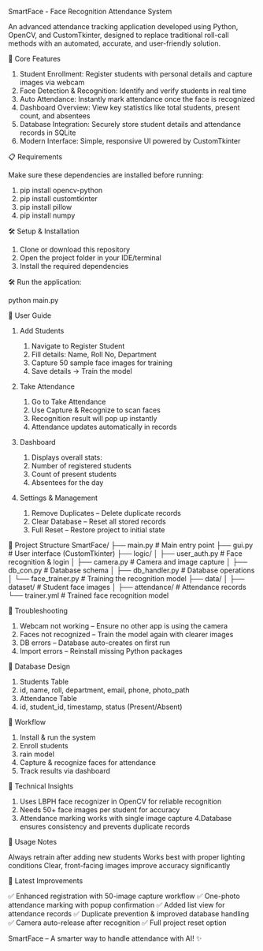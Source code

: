 SmartFace - Face Recognition Attendance System

An advanced attendance tracking application developed using Python, OpenCV, and CustomTkinter, designed to replace traditional roll-call methods with an automated, accurate, and user-friendly solution.

🚀 Core Features
   1. Student Enrollment: Register students with personal details and capture images via webcam
   2. Face Detection & Recognition: Identify and verify students in real time
   3. Auto Attendance: Instantly mark attendance once the face is recognized
   4. Dashboard Overview: View key statistics like total students, present count, and absentees
   5. Database Integration: Securely store student details and attendance records in SQLite
   6. Modern Interface: Simple, responsive UI powered by CustomTkinter

📋 Requirements

   Make sure these dependencies are installed before running:
   1. pip install opencv-python
   2. pip install customtkinter
   3. pip install pillow
   4. pip install numpy

🛠️ Setup & Installation

   1. Clone or download this repository
   2. Open the project folder in your IDE/terminal
   3. Install the required dependencies

🛠️ Run the application:

   python main.py

📖 User Guide

1. Add Students

   1. Navigate to Register Student
   2. Fill details: Name, Roll No, Department
   3. Capture 50 sample face images for training
   4. Save details → Train the model

2. Take Attendance

   1. Go to Take Attendance
   2. Use Capture & Recognize to scan faces
   3. Recognition result will pop up instantly
   4. Attendance updates automatically in records

3. Dashboard

   1. Displays overall stats:
   2. Number of registered students
   3. Count of present students
   4. Absentees for the day

4. Settings & Management

   1. Remove Duplicates – Delete duplicate records
   2. Clear Database – Reset all stored records
   3. Full Reset – Restore project to initial state

🔧 Project Structure
SmartFace/
├── main.py                 # Main entry point
├── gui.py                 # User interface (CustomTkinter)
├── logic/
│   ├── user_auth.py       # Face recognition & login
│   ├── camera.py          # Camera and image capture
│   ├── db_con.py       # Database schema
│   ├── db_handler.py      # Database operations
│   └── face_trainer.py   # Training the recognition model
├── data/
│   ├── dataset/           # Student face images
│   ├── attendance/        # Attendance records
└── trainer.yml            # Trained face recognition model

🐛 Troubleshooting

   1. Webcam not working – Ensure no other app is using the camera
   2. Faces not recognized – Train the model again with clearer images
   3. DB errors – Database auto-creates on first run
   4. Import errors – Reinstall missing Python packages

📝 Database Design

   1. Students Table
   2. id, name, roll, department, email, phone, photo_path
   3. Attendance Table
   4. id, student_id, timestamp, status (Present/Absent)

🔄 Workflow

   1. Install & run the system
   2. Enroll students
   3. rain model
   4. Capture & recognize faces for attendance
   5. Track results via dashboard

🎯 Technical Insights

   1. Uses LBPH face recognizer in OpenCV for reliable recognition
   2. Needs 50+ face images per student for accuracy
   3. Attendance marking works with single image capture
   4.Database ensures consistency and prevents duplicate records

🚨 Usage Notes

   Always retrain after adding new students
   Works best with proper lighting conditions
   Clear, front-facing images improve accuracy significantly

🔄 Latest Improvements

   ✅ Enhanced registration with 50-image capture workflow
   ✅ One-photo attendance marking with popup confirmation
   ✅ Added list view for attendance records
   ✅ Duplicate prevention & improved database handling
   ✅ Camera auto-release after recognition
   ✅ Full project reset option

SmartFace – A smarter way to handle attendance with AI! ✨